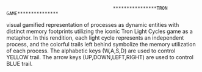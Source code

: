                                            ****************TRON GAME***************
visual gamified representation of processes as dynamic entities with distinct memory footprints utilizing the iconic Tron Light Cycles game as a metaphor.
In this rendition, each light cycle represents an independent process, and the colorful trails left behind symbolize the memory utilization of each process.
The alphabetic keys (W,A,S,D) are used to control YELLOW trail. 
The arrow keys (UP,DOWN,LEFT,RIGHT) are used to control BLUE trail.                                        
